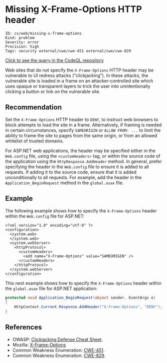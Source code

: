 # Missing X-Frame-Options HTTP header

```
ID: cs/web/missing-x-frame-options
Kind: problem
Severity: error
Precision: high
Tags: security external/cwe/cwe-451 external/cwe/cwe-829

```
[Click to see the query in the CodeQL repository](https://github.com/github/codeql/tree/main/csharp/ql/src/Security%20Features/CWE-451/MissingXFrameOptions.ql)

Web sites that do not specify the `X-Frame-Options` HTTP header may be vulnerable to UI redress attacks ("clickjacking"). In these attacks, the vulnerable site is loaded in a frame on an attacker-controlled site which uses opaque or transparent layers to trick the user into unintentionally clicking a button or link on the vulnerable site.


## Recommendation
Set the `X-Frame-Options` HTTP header to `DENY`, to instruct web browsers to block attempts to load the site in a frame. Alternatively, if framing is needed in certain circumstances, specify `SAMEORIGIN` or `ALLOW FROM: ...` to limit the ability to frame the site to pages from the same origin, or from an allowed whitelist of trusted domains.

For ASP.NET web applications, the header may be specified either in the `Web.config` file, using the `<customHeaders>` tag, or within the source code of the application using the `HttpResponse.AddHeader` method. In general, prefer specifying the header in the `Web.config` file to ensure it is added to all requests. If adding it to the source code, ensure that it is added unconditionally to all requests. For example, add the header in the `Application_BeginRequest` method in the `global.asax` file.


## Example
The following example shows how to specify the `X-Frame-Options` header within the `Web.config` file for ASP.NET:


```none
<?xml version="1.0" encoding="utf-8" ?>
<configuration>
  <system.web>
  </system.web>
  <system.webServer>
    <httpProtocol>
      <customHeaders>
        <add name="X-Frame-Options" value="SAMEORIGIN" />
      </customHeaders>
    </httpProtocol>
  </system.webServer>
</configuration>

```
This next example shows how to specify the `X-Frame-Options` header within the `global.asax` file for ASP.NET application:


```csharp
protected void Application_BeginRequest(object sender, EventArgs e)
{
    HttpContext.Current.Response.AddHeader("X-Frame-Options", "DENY");
}

```

## References
* OWASP: [Clickjacking Defense Cheat Sheet](https://cheatsheetseries.owasp.org/cheatsheets/Clickjacking_Defense_Cheat_Sheet.html).
* Mozilla: [X-Frame-Options](https://developer.mozilla.org/en-US/docs/Web/HTTP/Headers/X-Frame-Options)
* Common Weakness Enumeration: [CWE-451](https://cwe.mitre.org/data/definitions/451.html).
* Common Weakness Enumeration: [CWE-829](https://cwe.mitre.org/data/definitions/829.html).